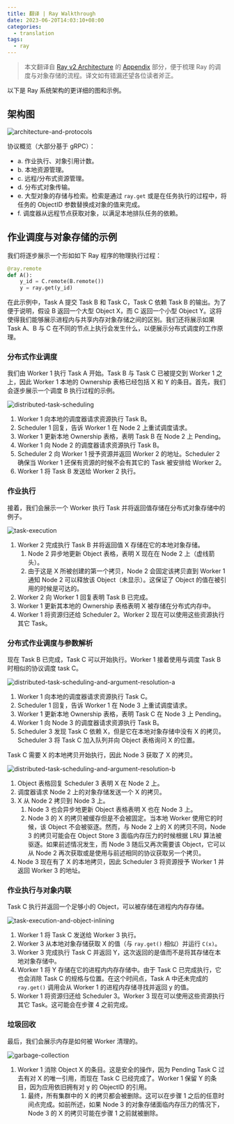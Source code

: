 ```yaml
---
title: 翻译 | Ray Walkthrough
date: 2023-06-20T14:03:10+08:00
categories:
  - translation
tags:
  - ray
---
```


> 本文翻译自 [Ray v2 Architecture](https://docs.google.com/document/d/1tBw9A4j62ruI5omIJbMxly-la5w4q_TjyJgJL_jN2fI/preview) 的 [Appendix](https://docs.google.com/document/d/1tBw9A4j62ruI5omIJbMxly-la5w4q_TjyJgJL_jN2fI/preview#heading=h.kw4bvjvijs8h) 部分，便于梳理 Ray 的调度与对象存储的流程。译文如有错漏还望各位读者斧正。

以下是 Ray 系统架构的更详细的图和示例。

## 架构图

![architecture-and-protocols](images/architecture-and-protocols.png)

协议概览（大部分基于 gRPC）：

- a. 作业执行、对象引用计数。
- b. 本地资源管理。
- c. 远程/分布式资源管理。
- d. 分布式对象传输。
- e. 大型对象的存储与检索。检索是通过 `ray.get` 或是在任务执行的过程中，将任务的 ObjectID 参数替换成对象的值来完成。
- f. 调度器从远程节点获取对象，以满足本地排队任务的依赖。

## 作业调度与对象存储的示例

我们将逐步展示一个形如如下 Ray 程序的物理执行过程：

```python
@ray.remote
def A():
    y_id = C.remote(B.remote())
    y = ray.get(y_id)
```

在此示例中，Task A 提交 Task B 和 Task C，Task C 依赖 Task B 的输出。为了便于说明，假设 B 返回一个大型 Object X，而 C 返回一个小型 Object Y。这将使得我们能够展示进程内与共享内存对象存储之间的区别。我们还将展示如果 Task A、B 与 C 在不同的节点上执行会发生什么，以便展示分布式调度的工作原理。

### 分布式作业调度

我们由 Worker 1 执行 Task A 开始。Task B 与 Task C 已被提交到 Worker 1 之上，因此 Worker 1 本地的 Ownership 表格已经包括 X 和 Y 的条目。首先，我们会逐步展示一个调度 B 执行过程的示例。

![distributed-task-scheduling](images/distributed-task-scheduling.png)

1. Worker 1 向本地的调度器请求资源执行 Task B。
2. Scheduler 1 回复，告诉 Worker 1 在 Node 2 上重试调度请求。
3. Worker 1 更新本地 Ownership 表格，表明 Task B 在 Node 2 上 Pending。
4. Worker 1 向 Node 2 的调度器请求资源执行 Task B。
5. Scheduler 2 向 Worker 1 授予资源并返回 Worker 2 的地址。Scheduler 2 确保当 Worker 1 还保有资源的时候不会有其它的 Task 被安排给 Worker 2。
6. Worker 1 将 Task B 发送给 Worker 2 执行。

### 作业执行

接着，我们会展示一个 Worker 执行 Task 并将返回值存储在分布式对象存储中的例子。

![task-execution](images/task-execution.png)

1. Worker 2 完成执行 Task B 并将返回值 X 存储在它的本地对象存储。
   1. Node 2 异步地更新 Object 表格，表明 X 现在在 Node 2 上（虚线箭头）。
   2. 由于这是 X 所被创建的第一个拷贝，Node 2 会固定该拷贝直到 Worker 1 通知 Node 2 可以释放该 Object（未显示）。这保证了 Object 的值在被引用的时候是可达的。
2. Worker 2 向 Worker 1 回复表明 Task B 已完成。
3. Worker 1 更新其本地的 Ownership 表格表明 X 被存储在分布式内存中。
4. Worker 1 将资源归还给 Scheduler 2。Worker 2 现在可以使用这些资源执行其它 Task。

### 分布式作业调度与参数解析

现在 Task B 已完成，Task C 可以开始执行。Worker 1 接着使用与调度 Task B 时相似的协议调度 task C。

![distributed-task-scheduling-and-argument-resolution-a](images/distributed-task-scheduling-and-argument-resolution-a.png)

1. Worker 1 向本地的调度器请求资源执行 Task C。
2. Scheduler 1 回复，告诉 Worker 1 在 Node 3 上重试调度请求。
3. Worker 1 更新本地 Ownership 表格，表明 Task C 在 Node 3 上 Pending。
4. Worker 1 向 Node 3 的调度器请求资源执行 Task B。
5. Scheduler 3 发现 Task C 依赖 X，但是它在本地对象存储中没有 X 的拷贝。Scheduler 3 将 Task C 加入队列并向 Object 表格询问 X 的位置。

Task C 需要 X 的本地拷贝开始执行，因此 Node 3 获取了 X 的拷贝。

![distributed-task-scheduling-and-argument-resolution-b](images/distributed-task-scheduling-and-argument-resolution-b.png)

1. Object 表格回复 Scheduler 3 表明 X 在 Node 2 上。
2. 调度器请求 Node 2 上的对象存储发送一个 X 的拷贝。
3. X 从 Node 2 拷贝到 Node 3 上。
   1. Node 3 也会异步地更新 Object 表格表明 X 也在 Node 3 上。
   2. Node 3 的 X 的拷贝被缓存但是不会被固定。当本地 Worker 使用它的时候，该 Object 不会被驱逐。然而，与 Node 2 上的 X 的拷贝不同，Node 3 的拷贝可能会在 Object Store 3 面临内存压力的时候根据 LRU 算法被驱逐。如果前述情况发生，而 Node 3 随后又再次需要该 Object，它可以从 Node 2 再次获取或是使用与前述相同的协议获取另一个拷贝。
4. Node 3 现在有了 X 的本地拷贝，因此 Scheduler 3 将资源授予 Worker 1 并返回 Worker 3 的地址。

### 作业执行与对象内联

Task C 执行并返回一个足够小的 Object，可以被存储在进程内内存存储。

![task-execution-and-object-inlining](images/task-execution-and-object-inlining.png)

1. Worker 1 将 Task C 发送给 Worker 3 执行。
2. Worker 3 从本地对象存储获取 X 的值（与 `ray.get()` 相似）并运行 `C(x)`。
3. Worker 3 完成执行 Task C 并返回 Y，这次返回的是值而不是将其存储在本地对象存储中。
4. Worker 1 将 Y 存储在它的进程内内存存储中。由于 Task C 已完成执行，它也会消除 Task C 的规格与位置。在这个时间点，Task A 中还未完成的 `ray.get()` 调用会从 Worker 1 的进程内存储寻找并返回 y 的值。
5. Worker 1 将资源归还给 Scheduler 3。Worker 3 现在可以使用这些资源执行其它 Task。这可能会在步骤 4 之前完成。

### 垃圾回收

最后，我们会展示内存是如何被 Worker 清理的。

![garbage-collection](images/garbage-collection.png)

1. Worker 1 消除 Object X 的条目。这是安全的操作，因为 Pending Task C 过去有对 X 的唯一引用，而现在 Task C 已经完成了。Worker 1 保留 Y 的条目，因为应用依旧拥有对 y 的 ObjectID 的引用。
   1. 最终，所有集群中的 X 的拷贝都会被删除。这可以在步骤 1 之后的任意时间点完成。如前所述，如果 Node 3 的对象存储面临内存压力的情况下，Node 3 的 X 的拷贝可能在步骤 1 之前就被删除。
